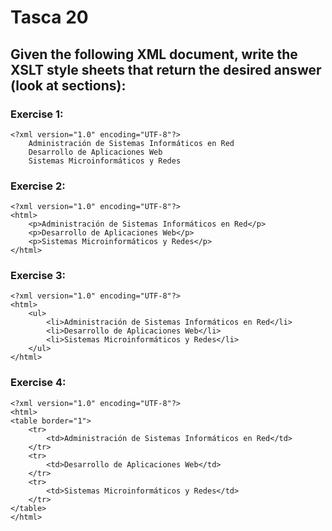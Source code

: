 # Tasca 20
## Given the following XML document, write the XSLT style sheets that return the desired answer (look at sections):

### Exercise 1:

    <?xml version="1.0" encoding="UTF-8"?>
        Administración de Sistemas Informáticos en Red
        Desarrollo de Aplicaciones Web
        Sistemas Microinformáticos y Redes

### Exercise 2:

    <?xml version="1.0" encoding="UTF-8"?>
    <html>
        <p>Administración de Sistemas Informáticos en Red</p>
        <p>Desarrollo de Aplicaciones Web</p>
        <p>Sistemas Microinformáticos y Redes</p>
    </html>

### Exercise 3:

    <?xml version="1.0" encoding="UTF-8"?>
    <html>
        <ul>
            <li>Administración de Sistemas Informáticos en Red</li>
            <li>Desarrollo de Aplicaciones Web</li>
            <li>Sistemas Microinformáticos y Redes</li>
        </ul>
    </html>

### Exercise 4:

    <?xml version="1.0" encoding="UTF-8"?>
    <html>
    <table border="1">
        <tr>
            <td>Administración de Sistemas Informáticos en Red</td>
        </tr>
        <tr>
            <td>Desarrollo de Aplicaciones Web</td>
        </tr>
        <tr>
            <td>Sistemas Microinformáticos y Redes</td>
        </tr>
    </table>
    </html>
